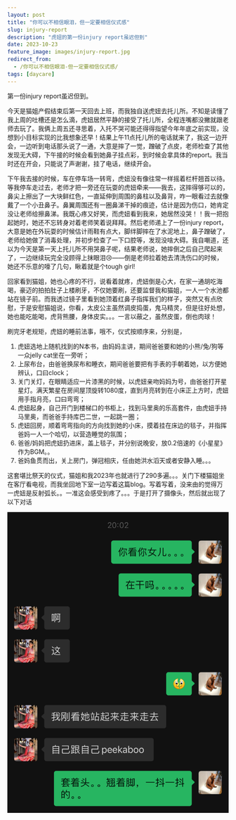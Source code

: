 ```yaml
---
layout: post
title: "你可以不相信眼泪，但一定要相信仪式感"
slug: injury-report
description: "虎妞的第一份injury report虽迟但到"
date: 2023-10-23
feature_image: images/injury-report.jpg
redirect_from:
  - /你可以不相信眼泪-但一定要相信仪式感/
tags: [daycare]
---
```


第一份injury report虽迟但到。

今天是猫姐产假结束后第一天回去上班，而我独自送虎妞去托儿所。不知是读懂了我上周的吐槽还是怎么滴，虎妞居然平静的接受了托儿所，全程连嘴都没撇就跟老师去玩了。我俩上周五还寻思着，入托不哭可能还得得指望今年年底之前实现，没想到小目标实现的比我想象还早！结果上午11点托儿所的电话就来了，我这一边开会，一边听到电话那头说了一通，大意是摔了一觉，蹭破了点皮，老师检查了其他发现无大碍，下午接的时候会看到她鼻子挂点彩，到时候会拿具体的report。我当时还在开会，只能说了声谢谢，挂了电话，继续开会。

下午我去接的时候，车在停车场一转弯，虎妞没有像往常一样摇着栏杆翘首以待。等我停车走过去，老师才把一旁还在玩耍的虎妞牵来——我去，这摔得够可以的，鼻尖上擦出了一大块鲜红色，一直延伸到周围的鼻柱以及鼻背，咋一眼看过去就像戴了一个小丑鼻子。鼻翼周围还有一圈鼻涕干掉的痕迹，估计是因为伤口，她肯定没让老师给擦鼻涕。我既心疼又好笑，而虎妞看到我来，她居然没哭！！我一把抱起她时，她还不忘转身对着老师笑着说拜拜。然后老师递上了一份injury report，大意是她在外玩耍的时候估计雨鞋有点大，脚绊脚摔在了水泥地上，鼻子蹭破了，老师给她做了消毒处理，并初步检查了一下口腔等，发现没啥大碍。我自嘲道，还以为今天是第一天上托儿所不用哭鼻子呢，结果老师说，她摔倒之后自己爬起来了，一边继续玩完全没顾得上抹眼泪😢——倒是老师拉着她去清洗伤口的时候，她还不乐意的嚎了几句，瞅着就是个tough girl!

回家看到猫姐，她也心疼的不行，说看着就疼，虎妞倒是心大，在家一通胡吃海喝，豪迈的拍拍肚子上楼刷牙，不仅她要刷，还要监督我和猫姐，一人一个水池都站在镜子前。而我透过镜子里看到她顶着红鼻子指挥我们的样子，突然又有点欣慰，于是安慰猫姐说，你看，太皮公主虽然调皮捣蛋，鬼马精灵，但是往好处想，她也能吃能喝，虎背熊腰，身体皮实。。。一言以蔽之，虽然皮蛋，倒也肉球！

刷完牙老规矩，虎妞的睡前法事，哦不，仪式按顺序来，分别是，

1. 虎妞选地上随机找到的N本书，由妈妈主讲，期间爸爸要和她的小熊/兔/狗等一众jelly cat坐在一旁听；
2. 上尿布台，由爸爸换尿布和睡衣，期间爸爸要把有手表的手朝着她，以方便她辨认，口曰clock；
3. 关门关灯，在眼睛适应一片漆黑的时候，以虎妞亲吻妈妈为号，由爸爸打开星星灯。满天繁星在房间屋顶旋转1080度，直到月亮转到在小床正上方时，虎妞用手指月亮，口曰弯弯；
4. 虎妞起身，自己开门到楼梯口的书柜上，找到马里奥的乐高套件，由虎妞手持马里奥，而爸爸手持库巴二世，一起跳一圈；
5. 虎妞回房，顺着弯弯指向的方向找到她的小床，摸着挂在床边的毯子，并指挥爸妈一人一个哈切，以营造睡觉的氛围；
6. 爸爸/妈妈把虎妞扔进床，盖上毯子，并分别说晚安，放0.2倍速的《小星星》作为BGM。。
7. 爸妈鱼贯而出，关上房门，弹冠相庆，任由她洪水滔天或者安静入睡。。。
 
这套堪比祭天的仪式，猫姐和我2023年也就进行了290多遍。。。关门下楼猫姐坐在客厅看电视，而我坐回地下室一边写着这篇blog。写着写着，没来由的觉得万一虎妞是反射弧长。。一准这会感受到疼了。。。于是打开了摄像头，然后就出现了以下对话

![Wechat History](images/2023-10-23-wechat.jpg)